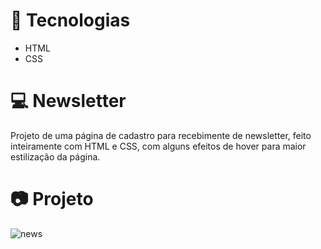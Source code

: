 
<h1> 🚀 Tecnologias </h1>
<ul>
<li> HTML </li>
<li> CSS </li>
</ul>
<h1> 💻 Newsletter </h1>
<p> Projeto de uma página de cadastro para recebimente de newsletter, feito inteiramente com HTML e CSS, com alguns efeitos de hover para maior estilização da página.</p>
<h1> 📷 Projeto </h1>












![news](https://user-images.githubusercontent.com/85262259/152663915-94204c59-c34f-47a0-bdbc-339233a7c444.png)